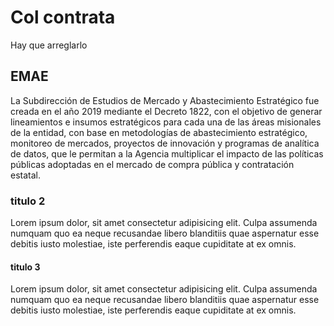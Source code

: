 # Col contrata

Hay que arreglarlo

## EMAE
La Subdirección de Estudios de Mercado y Abastecimiento Estratégico fue creada en el año 2019 mediante el Decreto 1822, con el objetivo de generar lineamientos e insumos estratégicos para cada una de las áreas misionales de la entidad, con base en metodologías de abastecimiento estratégico, monitoreo de mercados, proyectos de innovación y programas de analítica de datos, que le permitan a la Agencia multiplicar el impacto de las políticas públicas adoptadas en el mercado de compra pública y contratación estatal.

### titulo 2

Lorem ipsum dolor, sit amet consectetur adipisicing elit. Culpa assumenda numquam quo ea neque recusandae libero blanditiis quae aspernatur esse debitis iusto molestiae, iste perferendis eaque cupiditate at ex omnis.

#### titulo 3

Lorem ipsum dolor, sit amet consectetur adipisicing elit. Culpa assumenda numquam quo ea neque recusandae libero blanditiis quae aspernatur esse debitis iusto molestiae, iste perferendis eaque cupiditate at ex omnis.
